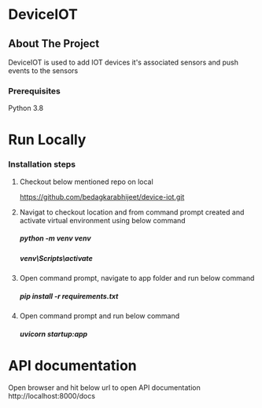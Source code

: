 
# DeviceIOT
## About The Project
DeviceIOT is used to add IOT devices it's associated sensors and push events to the sensors

### Prerequisites
Python 3.8

# Run Locally

### Installation steps
1. Checkout below mentioned repo on local

   https://github.com/bedagkarabhijeet/device-iot.git


2. Navigat to checkout location and from command prompt created and activate virtual environment using below command

    ##### python -m venv venv
    
    ##### venv\Scripts\activate

3. Open command prompt, navigate to app folder and run below command

    ##### pip install -r requirements.txt
4. Open command prompt and run below command

    ##### uvicorn startup:app

# API documentation

Open browser and hit below url to open API documentation
    http://localhost:8000/docs
